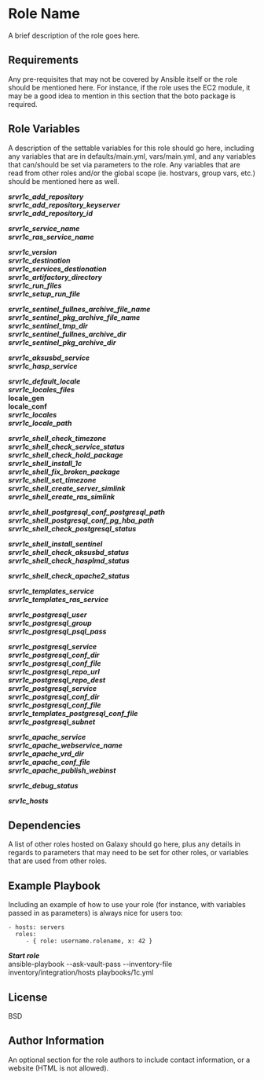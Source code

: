 Role Name
=========

A brief description of the role goes here.

Requirements
------------

Any pre-requisites that may not be covered by Ansible itself or the role should be mentioned here. For instance, if the role uses the EC2 module, it may be a good idea to mention in this section that the boto package is required.

Role Variables
--------------

A description of the settable variables for this role should go here, including any variables that are in defaults/main.yml, vars/main.yml, and any variables that can/should be set via parameters to the role. Any variables that are read from other roles and/or the global scope (ie. hostvars, group vars, etc.) should be mentioned here as well.

***srvr1c_add_repository***  
***srvr1c_add_repository_keyserver***  
***srvr1c_add_repository_id***  

***srvr1c_service_name***  
***srvr1c_ras_service_name***  

***srvr1c_version***  
***srvr1c_destination***  
***srvr1c_services_destionation***  
***srvr1c_artifactory_directory***  
***srvr1c_run_files***  
***srvr1c_setup_run_file***  
 
***srvr1c_sentinel_fullnes_archive_file_name***  
***srvr1c_sentinel_pkg_archive_file_name***  
***srvr1c_sentinel_tmp_dir***  
***srvr1c_sentinel_fullnes_archive_dir***  
***srvr1c_sentinel_pkg_archive_dir***  

***srvr1c_aksusbd_service***   
***srvr1c_hasp_service***  
 
***srvr1c_default_locale***  
***srvr1c_locales_files***  
  **locale_gen**  
  **locale_conf**  
***srvr1c_locales***  
***srvr1c_locale_path***  

***srvr1c_shell_check_timezone***  
***srvr1c_shell_check_service_status***  
***srvr1c_shell_check_hold_package***  
***srvr1c_shell_install_1c***  
***srvr1c_shell_fix_broken_package***  
***srvr1c_shell_set_timezone***  
***srvr1c_shell_create_server_simlink***  
***srvr1c_shell_create_ras_simlink***  

***srvr1c_shell_postgresql_conf_postgresql_path***  
***srvr1c_shell_postgresql_conf_pg_hba_path***  
***srvr1c_shell_check_postgresql_status*** 

***srvr1c_shell_install_sentinel***  
***srvr1c_shell_check_aksusbd_status***  
***srvr1c_shell_check_hasplmd_status***  

***srvr1c_shell_check_apache2_status***  

***srvr1c_templates_service***  
***srvr1c_templates_ras_service***  

***srvr1c_postgresql_user***  
***srvr1c_postgresql_group***  
***srvr1c_postgresql_psql_pass***  

***srvr1c_postgresql_service***  
***srvr1c_postgresql_conf_dir***  
***srvr1c_postgresql_conf_file***  
***srvr1c_postgresql_repo_url***  
***srvr1c_postgresql_repo_dest***  
***srvr1c_postgresql_service***  
***srvr1c_postgresql_conf_dir***  
***srvr1c_postgresql_conf_file***  
***srvr1c_templates_postgresql_conf_file***  
***srvr1c_postgresql_subnet***  

***srvr1c_apache_service***  
***srvr1c_apache_webservice_name***  
***srvr1c_apache_vrd_dir***  
***srvr1c_apache_conf_file***  
***srvr1c_apache_publish_webinst***  

***srvr1c_debug_status***  

***srv1c_hosts***  

Dependencies
------------

A list of other roles hosted on Galaxy should go here, plus any details in regards to parameters that may need to be set for other roles, or variables that are used from other roles.

Example Playbook
----------------

Including an example of how to use your role (for instance, with variables passed in as parameters) is always nice for users too:

    - hosts: servers
      roles:
         - { role: username.rolename, x: 42 }

***Start role***  
ansible-playbook --ask-vault-pass --inventory-file inventory/integration/hosts playbooks/1c.yml  

License
-------

BSD

Author Information
------------------

An optional section for the role authors to include contact information, or a website (HTML is not allowed).
